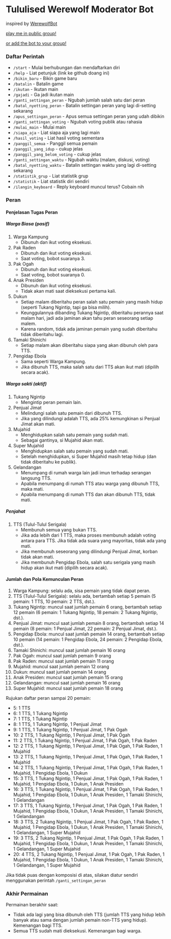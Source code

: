 # Tululised Werewolf Moderator Bot

inspired by [WerewolfBot](https://telegram.me/werewolfbot)

[play me in public group!](https://telegram.me/lycantulul)

[or add the bot to your group!](https://telegram.me/lycantulul_bot)

### Daftar Perintah
- `/start` - Mulai berhubungan dan mendaftarkan diri
- `/help` - Liat petunjuk (link ke github doang ini)
- `/bikin_baru` - Bikin game baru
- `/batalin` - Batalin game
- `/ikutan` - Ikutan main
- `/gajadi` - Ga jadi ikutan main
- `/ganti_settingan_peran` - Ngubah jumlah salah satu dari peran
- `/batal_nyetting_peran` - Batalin settingan peran yang lagi di-setting sekarang
- `/apus_settingan_peran` - Apus semua settingan peran yang udah dibikin
- `/ganti_settingan_voting` - Ngubah voting publik atau rahasia
- `/mulai_main` - Mulai main
- `/siapa_aja` - Liat siapa aja yang lagi main
- `/hasil_voting` - Liat hasil voting sementara
- `/panggil_semua` - Panggil semua pemain
- `/panggil_yang_idup` - cukup jelas
- `/panggil_yang_belom_voting` - cukup jelas
- `/ganti_settingan_waktu` - Ngubah waktu (malam, diskusi, voting)
- `/batal_nyetting_waktu` - Batalin settingan waktu yang lagi di-setting sekarang
- `/statistik_grup` - Liat statistik grup
- `/statistik` - Liat statistik diri sendiri
- `/ilangin_keyboard` - Reply keyboard muncul terus? Cobain nih

### Peran

#### Penjelasan Tugas Peran

##### Warga Biasa (pasif)
1. Warga Kampung
   - Dibunuh dan ikut voting eksekusi.
1. Pak Raden
   - Dibunuh dan ikut voting eksekusi.
   - Saat voting, bobot suaranya 3.
1. Pak Ogah
   - Dibunuh dan ikut voting eksekusi.
   - Saat voting, bobot suaranya 0.
1. Anak Presiden
   - Dibunuh dan ikut voting eksekusi.
   - Tidak akan mati saat dieksekusi pertama kali.
1. Dukun
   - Setiap malam diberitahu peran salah satu pemain yang masih hidup (seperti Tukang Ngintip, tapi ga bisa milih).
   - Keunggulannya dibanding Tukang Ngintip, diberitahu perannya saat malam hari, jadi ada jaminan akan tahu peran seseorang setiap malem.
   - Karena random, tidak ada jaminan pemain yang sudah diberitahu tidak diberitahu lagi.
1. Tamaki Shinichi
   - Setiap malam akan diberitahu siapa yang akan dibunuh oleh para TTS.
1. Pengidap Ebola
   - Sama seperti Warga Kampung.
   - Jika dibunuh TTS, maka salah satu dari TTS akan ikut mati (dipilih secara acak).

##### Warga sakti (aktif)
1. Tukang Ngintip
   - Mengintip peran pemain lain.
1. Penjual Jimat
   - Melindungi salah satu pemain dari dibunuh TTS.
   - Jika yang dilindungi adalah TTS, ada 25% kemungkinan si Penjual Jimat akan mati.
1. Mujahid
   - Menghidupkan salah satu pemain yang sudah mati.
   - Sebagai gantinya, si Mujahid akan mati.
1. Super Mujahid
   - Menghidupkan salah satu pemain yang sudah mati.
   - Setelah menghidupkan, si Super Mujahid masih tetap hidup (dan tidak diberitahu ke publik).
1. Gelandangan
   - Menumpang di rumah warga lain jadi imun terhadap serangan langsung TTS.
   - Apabila menumpang di rumah TTS atau warga yang dibunuh TTS, maka mati.
   - Apabila menumpang di rumah TTS dan akan dibunuh TTS, tidak mati.

##### Penjahat
1. TTS (Tulul-Tulul Serigala)
   - Membunuh semua yang bukan TTS.
   - Jika ada lebih dari 1 TTS, maka proses membunuh adalah voting antara para TTS. Jika tidak ada suara yang mayoritas, tidak ada yang mati.
   - Jika membunuh seseorang yang dilindungi Penjual Jimat, korban tidak akan mati.
   - Jika membunuh Pengidap Ebola, salah satu serigala yang masih hidup akan ikut mati (dipilih secara acak).

#### Jumlah dan Pola Kemunculan Peran

1. Warga Kampung: selalu ada, sisa pemain yang tidak dapat peran.
1. TTS (Tulul-Tulul Serigala): selalu ada, bertambah setiap 5 pemain (5 pemain: 1 TTS, 10 pemain: 2 TTS, dst.).
1. Tukang Ngintip: muncul saat jumlah pemain 6 orang, bertambah setiap 12 pemain (6 pemain: 1 Tukang Ngintip, 18 pemain: 2 Tukang Ngintip, dst.).
1. Penjual Jimat: muncul saat jumlah pemain 8 orang, bertambah setiap 14 pemain (8 pemain: 1 Penjual Jimat, 22 pemain: 2 Penjual Jimat, dst.).
1. Pengidap Ebola: muncul saat jumlah pemain 14 orang, bertambah setiap 10 pemain (14 pemain: 1 Pengidap Ebola, 24 pemain: 2 Pengidap Ebola, dst.).
1. Tamaki Shinichi: muncul saat jumlah pemain 16 orang
1. Pak Ogah: muncul saat jumlah pemain 9 orang
1. Pak Raden: muncul saat jumlah pemain 11 orang
1. Mujahid: muncul saat jumlah pemain 12 orang
1. Dukun: muncul saat jumlah pemain 14 orang
1. Anak Presiden: muncul saat jumlah pemain 15 orang
1. Gelandangan: muncul saat jumlah pemain 16 orang
1. Super Mujahid: muncul saat jumlah pemain 18 orang

Rujukan daftar peran sampai 20 pemain:
- 5: 1 TTS
- 6: 1 TTS, 1 Tukang Ngintip
- 7: 1 TTS, 1 Tukang Ngintip
- 8: 1 TTS, 1 Tukang Ngintip, 1 Penjual Jimat
- 9: 1 TTS, 1 Tukang Ngintip, 1 Penjual Jimat, 1 Pak Ogah
- 10: 2 TTS, 1 Tukang Ngintip, 1 Penjual Jimat, 1 Pak Ogah 
- 11: 2 TTS, 1 Tukang Ngintip, 1 Penjual Jimat, 1 Pak Ogah, 1 Pak Raden
- 12: 2 TTS, 1 Tukang Ngintip, 1 Penjual Jimat, 1 Pak Ogah, 1 Pak Raden, 1 Mujahid
- 13: 2 TTS, 1 Tukang Ngintip, 1 Penjual Jimat, 1 Pak Ogah, 1 Pak Raden, 1 Mujahid
- 14: 2 TTS, 1 Tukang Ngintip, 1 Penjual Jimat, 1 Pak Ogah, 1 Pak Raden, 1 Mujahid, 1 Pengidap Ebola, 1 Dukun
- 15: 3 TTS, 1 Tukang Ngintip, 1 Penjual Jimat, 1 Pak Ogah, 1 Pak Raden, 1 Mujahid, 1 Pengidap Ebola, 1 Dukun, 1 Anak Presiden
- 16: 3 TTS, 1 Tukang Ngintip, 1 Penjual Jimat, 1 Pak Ogah, 1 Pak Raden, 1 Mujahid, 1 Pengidap Ebola, 1 Dukun, 1 Anak Presiden, 1 Tamaki Shinichi, 1 Gelandangan
- 17: 3 TTS, 1 Tukang Ngintip, 1 Penjual Jimat, 1 Pak Ogah, 1 Pak Raden, 1 Mujahid, 1 Pengidap Ebola, 1 Dukun, 1 Anak Presiden, 1 Tamaki Shinichi, 1 Gelandangan
- 18: 3 TTS, 2 Tukang Ngintip, 1 Penjual Jimat, 1 Pak Ogah, 1 Pak Raden, 1 Mujahid, 1 Pengidap Ebola, 1 Dukun, 1 Anak Presiden, 1 Tamaki Shinichi, 1 Gelandangan, 1 Super Mujahid
- 19: 3 TTS, 2 Tukang Ngintip, 1 Penjual Jimat, 1 Pak Ogah, 1 Pak Raden, 1 Mujahid, 1 Pengidap Ebola, 1 Dukun, 1 Anak Presiden, 1 Tamaki Shinichi, 1 Gelandangan, 1 Super Mujahid
- 20: 4 TTS, 2 Tukang Ngintip, 1 Penjual Jimat, 1 Pak Ogah, 1 Pak Raden, 1 Mujahid, 1 Pengidap Ebola, 1 Dukun, 1 Anak Presiden, 1 Tamaki Shinichi, 1 Gelandangan, 1 Super Mujahid

Jika tidak puas dengan komposisi di atas, silakan diatur sendiri menggunakan perintah `/ganti_settingan_peran`

### Akhir Permainan

Permainan berakhir saat:
- Tidak ada lagi yang bisa dibunuh oleh TTS (jumlah TTS yang hidup lebih banyak atau sama dengan jumlah pemain non-TTS yang hidup). Kemenangan bagi TTS.
- Semua TTS sudah mati dieksekusi. Kemenangan bagi warga.
